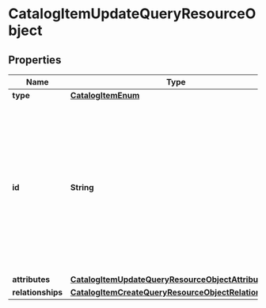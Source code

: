 # CatalogItemUpdateQueryResourceObject

## Properties
Name | Type | Description | Notes
------------ | ------------- | ------------- | -------------
**type** | [**CatalogItemEnum**](CatalogItemEnum.md) |  | 
**id** | **String** | The catalog item ID is a compound ID (string), with format: &#x60;{integration}:::{catalog}:::{external_id}&#x60;. Currently, the only supported integration type is &#x60;$custom&#x60;, and the only supported catalog is &#x60;$default&#x60;. | 
**attributes** | [**CatalogItemUpdateQueryResourceObjectAttributes**](CatalogItemUpdateQueryResourceObjectAttributes.md) |  | 
**relationships** | [**CatalogItemCreateQueryResourceObjectRelationships**](CatalogItemCreateQueryResourceObjectRelationships.md) |  |  [optional]
